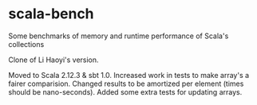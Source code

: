 # scala-bench
Some benchmarks of memory and runtime performance of Scala's collections

Clone of Li Haoyi's version.

Moved to Scala 2.12.3 & sbt 1.0.
Increased work in tests to make array's a fairer comparision.
Changed results to be amortized per element (times should be nano-seconds).
Added some extra tests for updating arrays.
